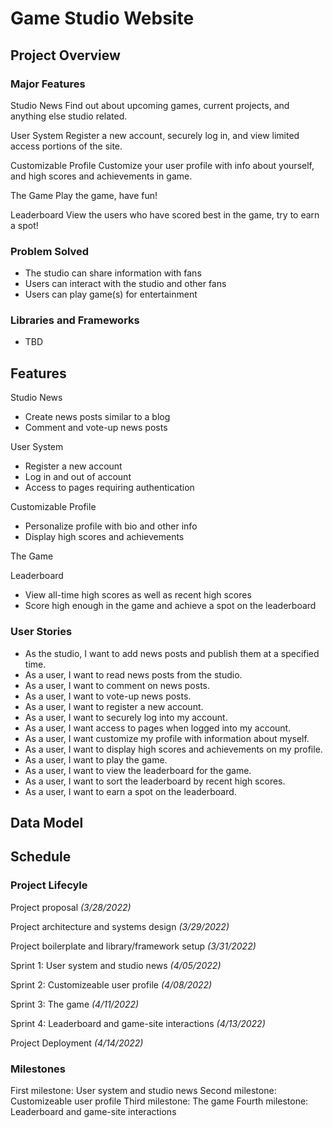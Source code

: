 # Game Studio Website

## Project Overview

### Major Features

Studio News
    Find out about upcoming games, current projects, and anything else studio related.

User System
    Register a new account, securely log in, and view limited access portions of the site.

Customizable Profile
    Customize your user profile with info about yourself, and high scores and achievements in game.

The Game
    Play the game, have fun!

Leaderboard
    View the users who have scored best in the game, try to earn a spot!

### Problem Solved
- The studio can share information with fans
- Users can interact with the studio and other fans
- Users can play game(s) for entertainment

### Libraries and Frameworks
- TBD

## Features
Studio News
- Create news posts similar to a blog
- Comment and vote-up news posts

User System
- Register a new account
- Log in and out of account
- Access to pages requiring authentication

Customizable Profile
- Personalize profile with bio and other info
- Display high scores and achievements

The Game

Leaderboard
- View all-time high scores as well as recent high scores
- Score high enough in the game and achieve a spot on the leaderboard

### User Stories
- As the studio, I want to add news posts and publish them at a specified time.
- As a user, I want to read news posts from the studio.
- As a user, I want to comment on news posts.
- As a user, I want to vote-up news posts.
- As a user, I want to register a new account.
- As a user, I want to securely log into my account.
- As a user, I want access to pages when logged into my account.
- As a user, I want customize my profile with information about myself.
- As a user, I want to display high scores and achievements on my profile.
- As a user, I want to play the game.
- As a user, I want to view the leaderboard for the game.
- As a user, I want to sort the leaderboard by recent high scores.
- As a user, I want to earn a spot on the leaderboard.

## Data Model

## Schedule

### Project Lifecyle
Project proposal
*(3/28/2022)*

Project architecture and systems design
*(3/29/2022)*

Project boilerplate and library/framework setup
*(3/31/2022)*

Sprint 1: User system and studio news
*(4/05/2022)*

Sprint 2: Customizeable user profile
*(4/08/2022)*

Sprint 3: The game
*(4/11/2022)*

Sprint 4: Leaderboard and game-site interactions
*(4/13/2022)*

Project Deployment
*(4/14/2022)*

### Milestones

First milestone: User system and studio news
Second milestone: Customizeable user profile
Third milestone: The game
Fourth milestone: Leaderboard and game-site interactions
